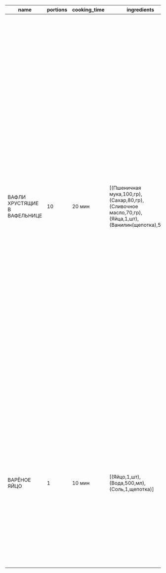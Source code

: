 |name|portions|cooking_time|ingredients|steps|
|----|--------|------------|-----------|-----|
|ВАФЛИ ХРУСТЯЩИЕ В ВАФЕЛЬНИЦЕ|10|20 мин|[(Пшеничная мука,100,гр),(Сахар,80,гр),(Сливочное масло,70,гр),(Яйца,1,шт),(Ванилин(щепотка),5,гр)]|[Как испечь вафли хрустящие в вафельнице? Подготовьте необходимые продукты. Из данного количества у меня получилось 8 штук диаметром около 10 см.,Масло положите в сотейник с толстым дном. Растопите его на маленьком огне на плите, на водяной бане либо в микроволновке.,Добавьте в теплое масло сахар. Перемешайте венчиком до полного растворения сахара. От тепла сахар довольно быстро растает.,Добавьте в масло яйцо. Предварительно все-таки проверьте масло, не горячее ли оно, иначе яйцо может свариться. Перемешайте яйцо с маслом до однородности.,Всыпьте муку, добавьте ванилин.,Перемешайте массу венчиком до состояния гладкого однородного теста.,Разогрейте вафельницу по инструкции к ней. У меня очень старая, еще советских времен электровафельница. Она может и не очень красивая, но печет замечательно!   Я не смазываю вафельницу маслом, в тесте достаточно жира, да и к ней уже давно ничего не прилипает. Но вы смотрите по своей модели. Выкладывайте тесто по столовой ложке.   Можно класть немного меньше теста, тогда вафли будут меньше и их получится больше.,Пеките вафли несколько минут до золотистого цвета. Осторожно откройте вафельницу, она очень горячая! Снимите вафлю лопаткой. Горячая она очень мягкая, как блинчик.]|
|ВАРЁНОЕ ЯЙЦО|1|10 мин|[(Яйцо,1,шт),(Вода,500,мл),(Соль,1,щепотка)]|[Подготовьте необходимые ингредиенты. Возьмите яйцо и промойте его под проточной водой.,Налейте 500 мл воды в небольшую кастрюлю и доведите до кипения на среднем огне.,Аккуратно опустите яйцо в кипящую воду с помощью ложки.,Варите яйцо в течение 8-10 минут для получения вкрутую.,По желанию добавьте щепотку соли в воду, чтобы предотвратить трещины на скорлупе.,После варки аккуратно достаньте яйцо из кастрюли и поместите его в холодную воду на 2-3 минуты, чтобы оно легко очищалось.,Очистите яйцо от скорлупы и подавайте к столу.]|
